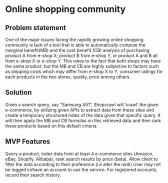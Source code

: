 # Online shopping community

## Problem statement

One of the major issues facing the rapidly growing online shopping community is lack of a tool that is able to automatically compute the marginal benefit(MB) and the cost benefit (CB) analysis of purchasing product A from e-shop X; product B from e-shop Y, or product A and B all from e-shop X or e-shop Y. This owes to the fact that both shops may have the same product, but the MB and CB are highly subjective to factors such as shipping costs which may differ from e-shop X to Y, consumer ratings for each products in the two stores, quality, price among others.

## Solution

Given a search query, say “Samsung A51”, Shopcrawl will ‘crawl’ the given e-commerce, by utilizing given APIs to extract data from these sites and create a temporary structured index of the data given that specific query. It will then apply the MB and CB formulas on this retrieved data and then rank these products based on this default criteria.

## MVP Features

Query a product, index data from at least 4 e-commerce sites (Amazon, eBay, Shopify, Alibaba), rank search results by price (beta).
Allow client to filter the data according to their preference (i.e alter the rank)
User may not be logged in/have an account to use the service.
For registered accounts, record their search history.
